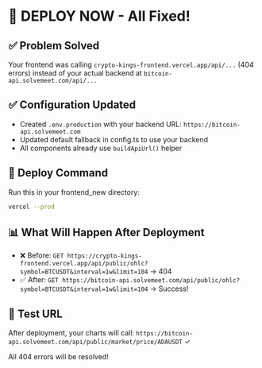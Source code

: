 # 🚀 DEPLOY NOW - All Fixed!

## ✅ Problem Solved
Your frontend was calling `crypto-kings-frontend.vercel.app/api/...` (404 errors) instead of your actual backend at `bitcoin-api.solvemeet.com/api/...`

## ✅ Configuration Updated
- Created `.env.production` with your backend URL: `https://bitcoin-api.solvemeet.com`
- Updated default fallback in config.ts to use your backend
- All components already use `buildApiUrl()` helper

## 🚀 Deploy Command
Run this in your frontend_new directory:
```bash
vercel --prod
```

## 📊 What Will Happen After Deployment
- ❌ Before: `GET https://crypto-kings-frontend.vercel.app/api/public/ohlc?symbol=BTCUSDT&interval=1w&limit=104` → 404
- ✅ After: `GET https://bitcoin-api.solvemeet.com/api/public/ohlc?symbol=BTCUSDT&interval=1w&limit=104` → Success!

## 🎯 Test URL
After deployment, your charts will call:
`https://bitcoin-api.solvemeet.com/api/public/market/price/ADAUSDT` ✓

All 404 errors will be resolved!